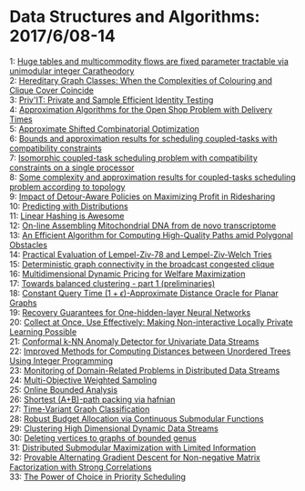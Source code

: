 # Data Structures and Algorithms: 2017/6/08-14  
1: [Huge tables and multicommodity flows are fixed parameter tractable via  unimodular integer Caratheodory](https://doi.org/10.48550/arXiv.1511.03403)  
2: [Hereditary Graph Classes: When the Complexities of Colouring and Clique  Cover Coincide](https://doi.org/10.48550/arXiv.1607.06757)  
3: [Priv'IT: Private and Sample Efficient Identity Testing](https://doi.org/10.48550/arXiv.1703.10127)  
4: [Approximation Algorithms for the Open Shop Problem with Delivery Times](https://doi.org/10.48550/arXiv.1706.02019)  
5: [Approximate Shifted Combinatorial Optimization](https://doi.org/10.48550/arXiv.1706.02075)  
6: [Bounds and approximation results for scheduling coupled-tasks with  compatibility constraints](https://doi.org/10.48550/arXiv.1706.02200)  
7: [Isomorphic coupled-task scheduling problem with compatibility  constraints on a single processor](https://doi.org/10.48550/arXiv.1706.02202)  
8: [Some complexity and approximation results for coupled-tasks scheduling  problem according to topology](https://doi.org/10.48550/arXiv.1706.02214)  
9: [Impact of Detour-Aware Policies on Maximizing Profit in Ridesharing](https://doi.org/10.48550/arXiv.1706.02682)  
10: [Predicting with Distributions](https://doi.org/10.48550/arXiv.1606.01275)  
11: [Linear Hashing is Awesome](https://doi.org/10.48550/arXiv.1706.02783)  
12: [On-line Assembling Mitochondrial DNA from de novo transcriptome](https://doi.org/10.48550/arXiv.1706.02828)  
13: [An Efficient Algorithm for Computing High-Quality Paths amid Polygonal  Obstacles](https://doi.org/10.48550/arXiv.1706.02939)  
14: [Practical Evaluation of Lempel-Ziv-78 and Lempel-Ziv-Welch Tries](https://doi.org/10.48550/arXiv.1706.03035)  
15: [Deterministic graph connectivity in the broadcast congested clique](https://doi.org/10.48550/arXiv.1602.04095)  
16: [Multidimensional Dynamic Pricing for Welfare Maximization](https://doi.org/10.48550/arXiv.1607.05397)  
17: [Towards balanced clustering - part 1 (preliminaries)](https://doi.org/10.48550/arXiv.1706.03065)  
18: [Constant Query Time $(1 + \epsilon)$-Approximate Distance Oracle for  Planar Graphs](https://doi.org/10.48550/arXiv.1706.03108)  
19: [Recovery Guarantees for One-hidden-layer Neural Networks](https://doi.org/10.48550/arXiv.1706.03175)  
20: [Collect at Once, Use Effectively: Making Non-interactive Locally Private  Learning Possible](https://doi.org/10.48550/arXiv.1706.03316)  
21: [Conformal k-NN Anomaly Detector for Univariate Data Streams](https://doi.org/10.48550/arXiv.1706.03412)  
22: [Improved Methods for Computing Distances between Unordered Trees Using  Integer Programming](https://doi.org/10.48550/arXiv.1706.03473)  
23: [Monitoring of Domain-Related Problems in Distributed Data Streams](https://doi.org/10.48550/arXiv.1706.03568)  
24: [Multi-Objective Weighted Sampling](https://doi.org/10.48550/arXiv.1509.07445)  
25: [Online Bounded Analysis](https://doi.org/10.48550/arXiv.1602.06708)  
26: [Shortest (A+B)-path packing via hafnian](https://doi.org/10.48550/arXiv.1603.08073)  
27: [Time-Variant Graph Classification](https://doi.org/10.48550/arXiv.1609.04350)  
28: [Robust Budget Allocation via Continuous Submodular Functions](https://doi.org/10.48550/arXiv.1702.08791)  
29: [Clustering High Dimensional Dynamic Data Streams](https://doi.org/10.48550/arXiv.1706.03887)  
30: [Deleting vertices to graphs of bounded genus](https://doi.org/10.48550/arXiv.1706.04065)  
31: [Distributed Submodular Maximization with Limited Information](https://doi.org/10.48550/arXiv.1706.04082)  
32: [Provable Alternating Gradient Descent for Non-negative Matrix  Factorization with Strong Correlations](https://doi.org/10.48550/arXiv.1706.04097)  
33: [The Power of Choice in Priority Scheduling](https://doi.org/10.48550/arXiv.1706.04178)  
